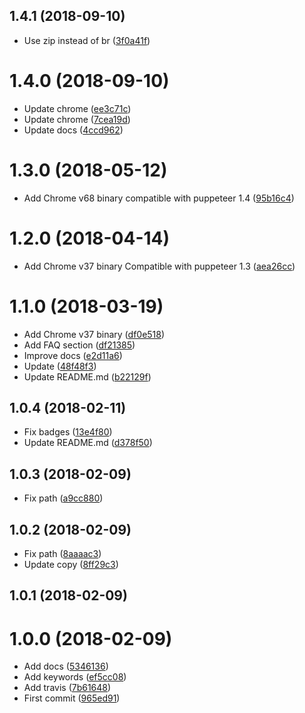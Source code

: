 <a name="1.4.1"></a>
## 1.4.1 (2018-09-10)

* Use zip instead of br ([3f0a41f](https://github.com/microlinkhq/aws-lambda-chrome/commit/3f0a41f))



<a name="1.4.0"></a>
# 1.4.0 (2018-09-10)

* Update chrome ([ee3c71c](https://github.com/microlinkhq/aws-lambda-chrome/commit/ee3c71c))
* Update chrome ([7cea19d](https://github.com/microlinkhq/aws-lambda-chrome/commit/7cea19d))
* Update docs ([4ccd962](https://github.com/microlinkhq/aws-lambda-chrome/commit/4ccd962))



<a name="1.3.0"></a>
# 1.3.0 (2018-05-12)

* Add Chrome v68 binary compatible with puppeteer 1.4 ([95b16c4](https://github.com/microlinkhq/aws-lambda-chrome/commit/95b16c4))



<a name="1.2.0"></a>
# 1.2.0 (2018-04-14)

* Add Chrome v37 binary Compatible with puppeteer 1.3 ([aea26cc](https://github.com/microlinkhq/aws-lambda-chrome/commit/aea26cc))



<a name="1.1.0"></a>
# 1.1.0 (2018-03-19)

* Add Chrome v37 binary ([df0e518](https://github.com/microlinkhq/aws-lambda-chrome/commit/df0e518))
* Add FAQ section ([df21385](https://github.com/microlinkhq/aws-lambda-chrome/commit/df21385))
* Improve docs ([e2d11a6](https://github.com/microlinkhq/aws-lambda-chrome/commit/e2d11a6))
* Update ([48f48f3](https://github.com/microlinkhq/aws-lambda-chrome/commit/48f48f3))
* Update README.md ([b22129f](https://github.com/microlinkhq/aws-lambda-chrome/commit/b22129f))



<a name="1.0.4"></a>
## 1.0.4 (2018-02-11)

* Fix badges ([13e4f80](https://github.com/microlinkhq/aws-lambda-chrome/commit/13e4f80))
* Update README.md ([d378f50](https://github.com/microlinkhq/aws-lambda-chrome/commit/d378f50))



<a name="1.0.3"></a>
## 1.0.3 (2018-02-09)

* Fix path ([a9cc880](https://github.com/microlinkhq/aws-lambda-chrome/commit/a9cc880))



<a name="1.0.2"></a>
## 1.0.2 (2018-02-09)

* Fix path ([8aaaac3](https://github.com/microlinkhq/aws-lambda-chrome/commit/8aaaac3))
* Update copy ([8ff29c3](https://github.com/microlinkhq/aws-lambda-chrome/commit/8ff29c3))



<a name="1.0.1"></a>
## 1.0.1 (2018-02-09)




<a name="1.0.0"></a>
# 1.0.0 (2018-02-09)

* Add docs ([5346136](https://github.com/microlinkhq/aws-lambda-chrome/commit/5346136))
* Add keywords ([ef5cc08](https://github.com/microlinkhq/aws-lambda-chrome/commit/ef5cc08))
* Add travis ([7b61648](https://github.com/microlinkhq/aws-lambda-chrome/commit/7b61648))
* First commit ([965ed91](https://github.com/microlinkhq/aws-lambda-chrome/commit/965ed91))




